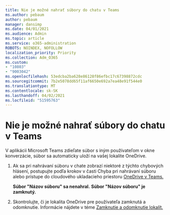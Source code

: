 ```yaml
---
title: Nie je možné nahrať súbory do chatu v Teams
ms.author: pebaum
author: pebaum
manager: dansimp
ms.date: 04/01/2021
ms.audience: Admin
ms.topic: article
ms.service: o365-administration
ROBOTS: NOINDEX, NOFOLLOW
localization_priority: Priority
ms.collection: Adm_O365
ms.custom:
- "10803"
- "9003042"
ms.openlocfilehash: 53edcba2ba628e86128f86efbc17c67398872cdc
ms.sourcegitcommit: 7b2e5078dd65f11af6650e692a7ea48e91f544e0
ms.translationtype: MT
ms.contentlocale: sk-SK
ms.lasthandoff: 04/02/2021
ms.locfileid: "51595763"
---
```

# <a name="unable-to-upload-files-to-teams-chat"></a>Nie je možné nahrať súbory do chatu v Teams

V aplikácii Microsoft Teams zdieľate súbor s iným používateľom v okne konverzácie, súbor sa automaticky uloží na vašej lokalite OneDrive.

1. Ak sa pri nahrávaní súboru v chate zobrazí niektoré z týchto chybových hlásení, postupujte podľa krokov v časti Chyba pri nahrávaní súboru alebo prístupe do cloudového ukladacieho priestoru [OneDrive v Teams.](https://go.microsoft.com/fwlink/?linkid=2156015)
    
    **Súbor "Názov súboru" sa nenahral.**
    **Súbor "Názov súboru" je zamknutý.**

1. Skontrolujte, či je lokalita OneDrive pre používateľa zamknutá a odomknutie. Informácie nájdete v téme [Zamknutie a odomknutie lokalít.](https://go.microsoft.com/fwlink/?linkid=2156016)